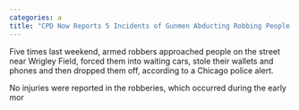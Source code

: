 ```yaml
---
categories: a
title: "CPD Now Reports 5 Incidents of Gunmen Abducting Robbing People Near Wrigley Field"
---
```


Five times last weekend, armed robbers approached people on the street near Wrigley Field, forced them into waiting cars, stole their wallets and phones and then dropped them off, according to a Chicago police alert.



No injuries were reported in the robberies, which occurred during the early mor